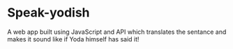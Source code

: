 # Speak-yodish
 A web app built using JavaScript and API which translates the sentance and makes it sound like if Yoda himself has said it!
